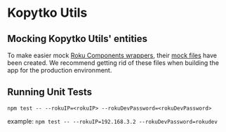# Kopytko Utils

## Mocking Kopytko Utils' entities

To make easier mock [Roku Components wrappers](src/components/rokuComponents), their
[mock files](src/components/rokuComponents/_mocks) have been created. We recommend getting rid of these files when
building the app for the production environment.

## Running Unit Tests
```shell
npm test -- --rokuIP=<rokuIP> --rokuDevPassword=<rokuDevPassword>
```
example: `npm test -- --rokuIP=192.168.3.2 --rokuDevPassword=rokudev`
